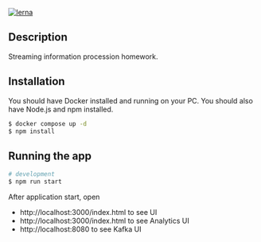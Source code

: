 [![lerna](https://img.shields.io/badge/maintained%20with-lerna-cc00ff.svg)](https://lerna.js.org/)

## Description

Streaming information procession homework.

## Installation

You should have Docker installed and running on your PC. You should also have Node.js and npm installed.

```bash
$ docker compose up -d
$ npm install
```

## Running the app

```bash
# development
$ npm run start
```

After application start, open
* http://localhost:3000/index.html to see UI
* http://localhost:3000/index.html to see Analytics UI
* http://localhost:8080 to see Kafka UI
